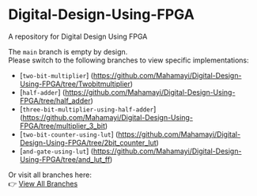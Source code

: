 # Digital-Design-Using-FPGA
A repository for Digital Design Using FPGA

The `main` branch is empty by design.  
Please switch to the following branches to view specific implementations:
- [`two-bit-multiplier`] (https://github.com/Mahamayi/Digital-Design-Using-FPGA/tree/Twobitmultiplier)
- [`half-adder`] (https://github.com/Mahamayi/Digital-Design-Using-FPGA/tree/half_adder)
- [`three-bit-multiplier-using-half-adder`] (https://github.com/Mahamayi/Digital-Design-Using-FPGA/tree/multiplier_3_bit)
- [`two-bit-counter-using-lut`]  (https://github.com/Mahamayi/Digital-Design-Using-FPGA/tree/2bit_counter_lut)
- [`and-gate-using-lut`] (https://github.com/Mahamayi/Digital-Design-Using-FPGA/tree/and_lut_ff)

Or visit all branches here:  
👉 [View All Branches](https://github.com/Mahamayi/Digital-Design-Using-FPGA/branches)
